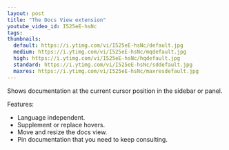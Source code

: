 ```yaml
---
layout: post
title: "The Docs View extension"
youtube_video_id: I525eE-hsNc
tags:
thumbnails:
  default: https://i.ytimg.com/vi/I525eE-hsNc/default.jpg
  medium: https://i.ytimg.com/vi/I525eE-hsNc/mqdefault.jpg
  high: https://i.ytimg.com/vi/I525eE-hsNc/hqdefault.jpg
  standard: https://i.ytimg.com/vi/I525eE-hsNc/sddefault.jpg
  maxres: https://i.ytimg.com/vi/I525eE-hsNc/maxresdefault.jpg
---
```


Shows documentation at the current cursor position in the sidebar or panel. 

Features:

- Language independent.
- Supplement or replace hovers.
- Move and resize the docs view.
- Pin documentation that you need to keep consulting.
